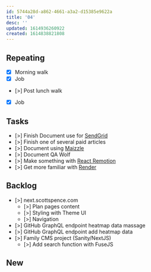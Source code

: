 ```yaml
---
id: 5744a28d-a862-4661-a3a2-d15385e9622a
title: '04'
desc: ''
updated: 1614936260922
created: 1614838821808
---
```


## Repeating

- [x] Morning walk
- [x] Job
- [>] Post lunch walk
- [x] Job

## Tasks

- [>] Finish Document use for [SendGrid]
- [>] Finish one of several paid articles
- [>] Document using [Maizzle]
- [>] Document QA Wolf
- [>] Make something with [React Remotion]
- [>] Get more familiar with [Render]

## Backlog

- [>] next.scottspence.com
  - [>] Plan pages content
  - [>] Styling with Theme UI
  - [>] Navigation
- [>] GitHub GraphQL endpoint heatmap data massage
- [>] GitHub GraphQL endpoint add heatmap data
- [>] Family CMS project (Sanity/NextJS)
  - [>] Add search function with FuseJS

## New

<!-- Links -->

[react remotion]:
  https://twitter.com/JNYBGR/status/1358824089960542208
[maizzle]: https://maizzle.com/
[sendgrid]: https://app.sendgrid.com
[render]: https://render.com/

